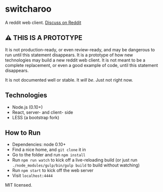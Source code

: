 switcharoo
==========

A reddit web client. [Discuss on Reddit](https://www.reddit.com/r/theredditswitcharoo)

## :warning: THIS IS A PROTOTYPE
It is not production-ready, or even review-ready, and may be
dangerous to run until this statement disappears. It is a
prototype of how new technologies may build a new reddit web client.
It is not meant to be a complete replacement, or even a good example
of code, until this statement disappears.

It is not documented well or stable. It *will be*. Just not right now.


Technologies
------------

* Node.js (0.10+)
* React, server- and client- side
* LESS (a bootstrap fork)

How to Run
----------

* Dependencies: node 0.10+
* Find a nice home, and `git clone` it in
* Go to the folder and run `npm install`
* Run `npm run watch` to kick off a live-reloading build
  (or just run `./node_modules/gulp/bin/gulp build` to build without watching)
* Run `npm start` to kick off the web server
* Visit `localhost:4444`

MIT licensed.
